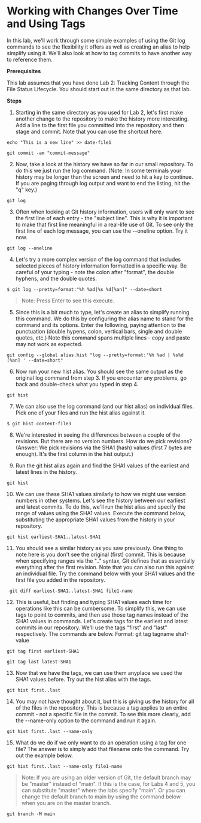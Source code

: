 # Working with Changes Over Time and Using Tags

In this lab, we'll work through some simple examples of using the Git log commands to see the flexibility it offers as well as creating an alias to help simplify using it.  We'll also look at how to tag commits to have another way to reference them.

**Prerequisites**  

This lab assumes that you have done Lab 2: Tracking Content through the File Status Lifecycle.  You should start out in the same directory as that lab.

**Steps**  

1. Starting in the same directory as you used for Lab 2, let's first make another change to the repository to make the history more interesting. Add a line to the first file you committed into the repository and then stage and commit. Note that you can use the shortcut here.
```
echo "This is a new line" >> date-file1

git commit -am "commit-message"
```

2. Now, take a look at the history we have so far in our small repository. To do this we just run the log command.
(Note: In some terminals your history may be longer than the screen and need to hit a key to continue. If you are paging through log output and want to end the listing, hit the "q" key.)
```
git log
```

3. Often when looking at Git history information, users will only want to see the first line of each entry - the "subject line". This is why it is important to make that first line meaningful in a real-life use of Git. To see only the first line of each log message, you can use the --oneline option. Try it now.
```
git log --oneline
```

4. Let's try a more complex version of the log command that includes selected pieces of history information formatted in a specific way. Be careful of your typing - note the colon after "format", the double hyphens, and the double quotes.
```
$ git log --pretty=format:"%h %ad|%s %d[%an]" --date=short
```

> Note: Press Enter to see this execute.

5. Since this is a bit much to type, let's create an alias to simplify running this command. We do this by configuring the alias name to stand for the command and its options. Enter the following, paying attention to the punctuation (double hypens, colon, vertical bars, single and double quotes, etc.) Note this command spans multiple lines - copy and paste may not work as expected.
```
git config --global alias.hist "log --pretty=format:'%h %ad | %s%d [%an] ' --date=short"
```

6. Now run your new hist alias. You should see the same output as the original log command from step 3. If you encounter any problems, go back and double-check what you typed in step 4.
```
git hist
```

7. We can also use the log command (and our hist alias) on individual files. Pick one of your files and run the hist alias against it.
```
$ git hist content-file3
```

8. We're interested in seeing the differences between a couple of the revisions. But there are no version numbers. How do we pick revisions?
(Answer: We pick revisions via the SHA1 (hash) values (first 7 bytes are enough). It's the first column in the hist output.)

9. Run the git hist alias again and find the SHA1 values of the earliest and latest lines in the history.
```
git hist
```

10. We can use these SHA1 values similarly to how we might use version numbers in other systems. Let's see the history between our earliest and latest commits. To do this, we'll run the hist alias and specify the range of values using the SHA1 values. Execute the command below, substituting the appropriate SHA1 values from the history in your repository.
```
git hist earliest-SHA1..latest-SHA1
```

11. You should see a similar history as you saw previously. One thing to note here is you don't see the original (first) commit. This is because when specifying ranges via the ".." syntax, Git defines that as essentially everything after the first revision. Note that you can also run this against an individual file. Try the command below with your SHA1 values and the first file you added in the repository.
```
 git diff earliest-SHA1..latest-SHA1 file1-name
```

12. This is useful, but finding and typing SHA1 values each time for operations like this can be cumbersome. To simplify this, we can use tags to point to commits, and then use those tag names instead of the SHA1 values in commands. Let's create tags for the earliest and latest commits in our repository. We'll use the tags "first" and "last" respectively. The commands are below. Format: git tag tagname sha1-value
```
git tag first earliest-SHA1

git tag last latest-SHA1
```

13. Now that we have the tags, we can use them anyplace we used the SHA1 values before. Try out the hist alias with the tags.
```
git hist first..last
```

14. You may not have thought about it, but this is giving us the history for all of the files in the repository. This is because a tag applies to an entire commit - not a specific file in the commit. To see this more clearly, add the --name-only option to the command and run it again.
```
git hist first..last --name-only
```

15. What do we do if we only want to do an operation using a tag for one file? The answer is to simply add that filename onto the command. Try out the example below.
```
git hist first..last --name-only file1-name
```

> Note: If you are using an older version of Git, the default branch may be "master" instead of "main". If this is the case, for Labs 4 and 5, you can substitute "master" where the labs specify "main". Or you can change the default branch to main by using the command below when you are on the master branch.
```
git branch -M main
```